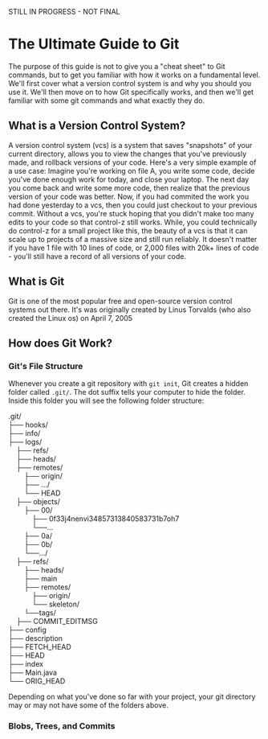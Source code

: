 STILL IN PROGRESS - NOT FINAL
# The Ultimate Guide to Git
The purpose of this guide is not to give you a "cheat sheet" to Git commands, but to get you familiar with how it works on a fundamental level. We'll first cover what a version control system is and why you should you use it. We'll then move on to how Git specifically works, and then we'll get familiar with some git commands and what exactly they do. 

## What is a Version Control System?
A version control system (vcs) is a system that saves "snapshots" of your current directory, allows you to view the changes that you've previously made, and rollback versions of your code. Here's a very simple example of a use case: Imagine you're working on file A, you write some code, decide you've done enough work for today, and close your laptop. The next day you come back and write some more code, then realize that the previous version of your code was better. Now, if you had commited the work you had done yesterday to a vcs, then you could just checkout to your previous commit. Without a vcs, you're stuck hoping that you didn't make too many edits to your code so that control-z still works. While, you could technically do control-z for a small project like this, the beauty of a vcs is that it can scale up to projects of a massive size and still run reliably. It doesn't matter if you have 1 file with 10 lines of code, or 2,000 files with 20k+ lines of code - you'll still have a record of all versions of your code. 

## What is Git
Git is one of the most popular free and open-source version control systems out there. It's was originally created by Linus Torvalds (who also created the Linux os) on April 7, 2005

## How does Git Work?

### Git's File Structure
Whenever you create a git repository with ```git init```, Git creates a hidden folder called ```.git/```. The dot suffix tells your computer to hide the folder. Inside this folder you will see the following folder structure:

.git/  
├── hooks/  
├── info/  
├── logs/  
&nbsp;&nbsp;&nbsp;&nbsp;├── refs/  
&nbsp;&nbsp;&nbsp;&nbsp;├── heads/  
&nbsp;&nbsp;&nbsp;&nbsp;├── remotes/  
&nbsp;&nbsp;&nbsp;&nbsp;&nbsp;&nbsp;&nbsp;&nbsp;├── origin/  
&nbsp;&nbsp;&nbsp;&nbsp;&nbsp;&nbsp;&nbsp;&nbsp;├── .../  
&nbsp;&nbsp;&nbsp;&nbsp;&nbsp;&nbsp;&nbsp;&nbsp;└── HEAD  
&nbsp;&nbsp;&nbsp;&nbsp;├── objects/  
&nbsp;&nbsp;&nbsp;&nbsp;&nbsp;&nbsp;&nbsp;&nbsp;├── 00/  
&nbsp;&nbsp;&nbsp;&nbsp;&nbsp;&nbsp;&nbsp;&nbsp;&nbsp;&nbsp;&nbsp;&nbsp;├── 0f33j4nenvi34857313840583731b7oh7  
&nbsp;&nbsp;&nbsp;&nbsp;&nbsp;&nbsp;&nbsp;&nbsp;&nbsp;&nbsp;&nbsp;&nbsp;└──...  
&nbsp;&nbsp;&nbsp;&nbsp;&nbsp;&nbsp;&nbsp;&nbsp;├── 0a/  
&nbsp;&nbsp;&nbsp;&nbsp;&nbsp;&nbsp;&nbsp;&nbsp;├── 0b/  
&nbsp;&nbsp;&nbsp;&nbsp;&nbsp;&nbsp;&nbsp;&nbsp;└──.../  
&nbsp;&nbsp;&nbsp;&nbsp;├── refs/  
&nbsp;&nbsp;&nbsp;&nbsp;&nbsp;&nbsp;&nbsp;&nbsp;├── heads/  
&nbsp;&nbsp;&nbsp;&nbsp;&nbsp;&nbsp;&nbsp;&nbsp;├── main  
&nbsp;&nbsp;&nbsp;&nbsp;&nbsp;&nbsp;&nbsp;&nbsp;├── remotes/  
&nbsp;&nbsp;&nbsp;&nbsp;&nbsp;&nbsp;&nbsp;&nbsp;&nbsp;&nbsp;&nbsp;&nbsp;├── origin/  
&nbsp;&nbsp;&nbsp;&nbsp;&nbsp;&nbsp;&nbsp;&nbsp;&nbsp;&nbsp;&nbsp;&nbsp;└── skeleton/  
&nbsp;&nbsp;&nbsp;&nbsp;&nbsp;&nbsp;&nbsp;&nbsp;└──tags/  
&nbsp;&nbsp;&nbsp;&nbsp;├── COMMIT_EDITMSG  
├── config  
├── description  
├── FETCH_HEAD  
├── HEAD  
├── index  
├── Main.java  
└── ORIG_HEAD  
  
  Depending on what you've done so far with your project, your git directory may or may not have some of the folders above. 
  
  ### Blobs, Trees, and Commits
  
  
  
  
  
  
  
  
  
  
  
  
  
  
  
  
